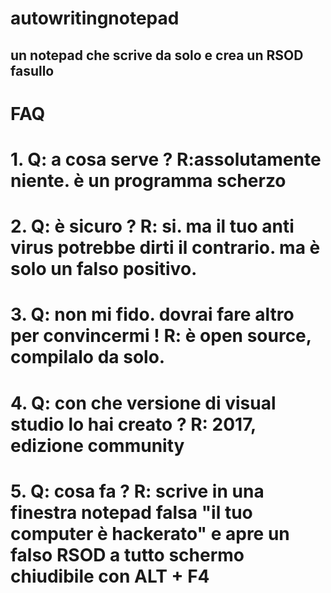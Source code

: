 # autowritingnotepad
un notepad che scrive da solo e crea un RSOD fasullo
------------------------------------------------------

# FAQ
# 1. Q: a cosa serve ? R:assolutamente niente. è un programma scherzo
# 2. Q: è sicuro ? R: si. ma il tuo anti virus potrebbe dirti il contrario. ma è solo un falso positivo.
# 3. Q: non mi fido. dovrai fare altro per convincermi ! R: è open source, compilalo da solo.
# 4. Q: con che versione di visual studio lo hai creato ? R: 2017, edizione community
# 5. Q: cosa fa ? R: scrive in una finestra notepad falsa "il tuo computer è hackerato" e apre un falso RSOD a tutto schermo chiudibile con ALT + F4

